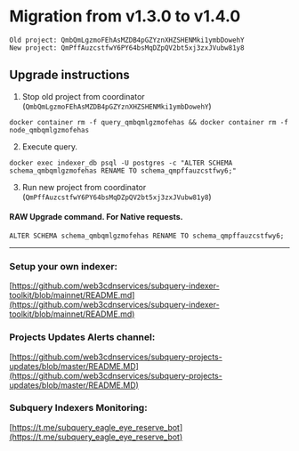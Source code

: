 # Migration from v1.3.0 to v1.4.0
```
Old project: QmbQmLgzmoFEhAsMZDB4pGZYznXHZSHENMki1ymbDowehY
New project: QmPffAuzcstfwY6PY64bsMqDZpQV2bt5xj3zxJVubw81y8
```


## Upgrade instructions
 1) Stop old project from coordinator (`QmbQmLgzmoFEhAsMZDB4pGZYznXHZSHENMki1ymbDowehY`)

```
docker container rm -f query_qmbqmlgzmofehas && docker container rm -f node_qmbqmlgzmofehas
```

 2) Execute query.

```
docker exec indexer_db psql -U postgres -c "ALTER SCHEMA schema_qmbqmlgzmofehas RENAME TO schema_qmpffauzcstfwy6;"

```

 3) Run new project from coordinator (`QmPffAuzcstfwY6PY64bsMqDZpQV2bt5xj3zxJVubw81y8`)

#### RAW Upgrade command. For Native requests.
`ALTER SCHEMA schema_qmbqmlgzmofehas RENAME TO schema_qmpffauzcstfwy6;`


___
### Setup your own indexer:

[https://github.com/web3cdnservices/subquery-indexer-toolkit/blob/mainnet/README.md](https://github.com/web3cdnservices/subquery-indexer-toolkit/blob/mainnet/README.md)

### Projects Updates Alerts channel:

[https://github.com/web3cdnservices/subquery-projects-updates/blob/master/README.MD](https://github.com/web3cdnservices/subquery-projects-updates/blob/master/README.MD)

### Subquery Indexers Monitoring:

[https://t.me/subquery_eagle_eye_reserve_bot](https://t.me/subquery_eagle_eye_reserve_bot)
